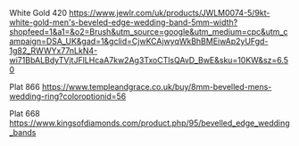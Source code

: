 White Gold
420
https://www.jewlr.com/uk/products/JWLM0074-5/9kt-white-gold-men's-beveled-edge-wedding-band-5mm-width?shopfeed=1&a1=&o2=Brush&utm_source=google&utm_medium=cpc&utm_campaign=DSA_UK&gad=1&gclid=CjwKCAjwyqWkBhBMEiwAp2yUFgd-1g82_RWWYx77nLkN4-wi71BbALBdyTVjtJFlLHcaA7kw2Ag3TxoCTlsQAvD_BwE&sku=10KW&sz=6.50


Plat
866
https://www.templeandgrace.co.uk/buy/8mm-bevelled-mens-wedding-ring?coloroptionid=56

Plat
668
https://www.kingsofdiamonds.com/product.php/95/bevelled_edge_wedding_bands
